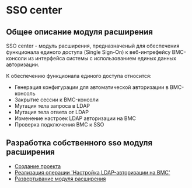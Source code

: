 # SSO center

## Общее описание модуля расширения

SSO center - модуль расширения, предназначеный для обеспечения функционала единого доступа (Single Sign-On) к веб-интрефейсу BMC-консоли из интерфейса системы с использованием единых данных авторизации.  

К обеспечению функционала единого доступа относится:

* Генерация конфигурации для автоматической авторизации в BMC-консоль
* Закрытие сессии к BMC-консоли
* Мутация тела запроса в LDAP
* Мутация тела ответа от LDAP
* Изменение настроек LDAP авторизации на BMC
* Проверка подключения BMC к SSO

## Разработка собственного sso модуля расширения

* [Создание проекта](./golang/create_project/README.md)
* [Реализация операции 'Настройка LDAP-авторизации на BMC'](./golang/put_ldap/README.md)
* [Развертывание модуля расширения](./golang/deploy/README.md)
